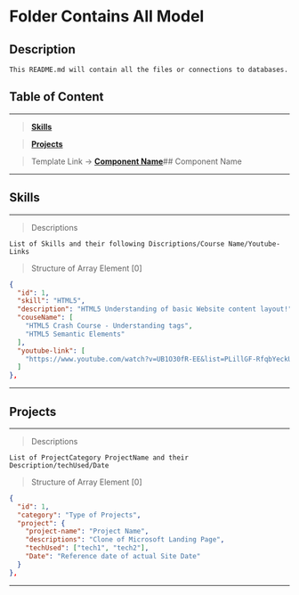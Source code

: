 # Folder Contains All Model

## Description

```
This README.md will contain all the files or connections to databases.
```

## Table of Content

---

> **[Skills](#skills)**

> **[Projects](#projects)**

> Template Link -> **[Component Name](#component-name)**## Component Name

---

## Skills

---

> Descriptions

```
List of Skills and their following Discriptions/Course Name/Youtube-Links
```

> Structure of Array Element [0]

```JSON
{
  "id": 1,
  "skill": "HTML5",
  "description": "HTML5 Understanding of basic Website content layout!",
  "couseName": [
    "HTML5 Crash Course - Understanding tags",
    "HTML5 Semantic Elements"
  ],
  "youtube-link": [
    "https://www.youtube.com/watch?v=UB1O30fR-EE&list=PLillGF-RfqbYeckUaD1z6nviTp31GLTH8&index=1"
  ]
},
```

---

## Projects

---

> Descriptions

```
List of ProjectCategory ProjectName and their Description/techUsed/Date
```

> Structure of Array Element [0]

```JSON
{
  "id": 1,
  "category": "Type of Projects",
  "project": {
    "project-name": "Project Name",
    "descriptions": "Clone of Microsoft Landing Page",
    "techUsed": ["tech1", "tech2"],
    "Date": "Reference date of actual Site Date"
  }
},
```

---
